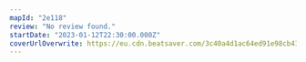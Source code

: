 ```yaml
---
mapId: "2e118"
review: "No review found."
startDate: "2023-01-12T22:30:00.000Z"
coverUrlOverwrite: https://eu.cdn.beatsaver.com/3c40a4d1ac64ed91e98cb410d41d760ecd36f2bf.jpg
---
```

